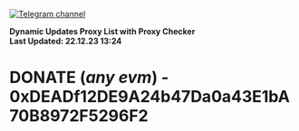 [![Telegram channel](https://img.shields.io/endpoint?url=https://runkit.io/damiankrawczyk/telegram-badge/branches/master?url=https://t.me/n4z4v0d)](https://t.me/n4z4v0d) 

**Dynamic Updates Proxy List with Proxy Checker**  
**Last Updated: 22.12.23 13:24**

# DONATE (_any evm_) - 0xDEADf12DE9A24b47Da0a43E1bA70B8972F5296F2
